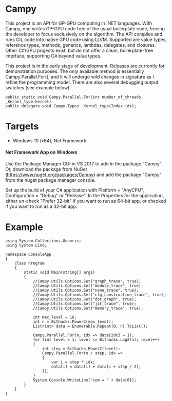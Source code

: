 # Campy

This project is an API for GP-GPU computing in .NET languages. With Campy, one writes GP-GPU code
free of the usual boilerplate code, freeing the developer to focus exclusively on the algorithm.
The API compiles and runs CIL code into native GPU code using LLVM. Supported are value types,
reference types, methods, generics, lambdas, delegates, and closures. Other C#/GPU projects exist,
but do not offer a clean, boilerplate-free interface, supporting C# beyond value types.

This project is in the early stage of development. Releases are currently for demonstration purposes.
The only available method is essentially Campy.Parallel.For(), and it will undergo wild changes in signature
as I refine the programming model. There are also several debugging output
switches (see example below).

~~~~
public static void Campy.Parallel.For(int number_of_threads, _Kernel_type kernel)
public delegate void Campy.Types._Kernel_type(Index idx);
~~~~

# Targets

* Windows 10 (x64), Net Framework.

#### Net Framework App on Windows

Use the Package Manager GUI in VS 2017 to add in the package "Campy". Or,
download the package from NuGet (https://www.nuget.org/packages/Campy) and
add the package "Campy" from the nuget package manager console.

Set up the build of your C# application with Platform = "AnyCPU", Configuration = "Debug" or "Release". In the Properties for the
application, either un-check "Prefer 32-bit" if you want to run as 64-bit app, or checked if you want to run as a 32-bit app.

# Example #

~~~~
using System.Collections.Generic;
using System.Linq;

namespace ConsoleApp
{
    class Program
    {
        static void Main(string[] args)
        {
            //Campy.Utils.Options.Set("graph_trace", true);
            //Campy.Utils.Options.Set("module_trace", true);
            //Campy.Utils.Options.Set("name_trace", true);
            //Campy.Utils.Options.Set("cfg_construction_trace", true);
            //Campy.Utils.Options.Set("dot_graph", true);
            //Campy.Utils.Options.Set("jit_trace", true);
            //Campy.Utils.Options.Set("memory_trace", true);

            int max_level = 16;
            int n = Bithacks.Power2(max_level);
            List<int> data = Enumerable.Repeat(0, n).ToList();

            Campy.Parallel.For(n, idx => data[idx] = 1);
            for (int level = 1; level <= Bithacks.Log2(n); level++)
            {
                int step = Bithacks.Power2(level);
                Campy.Parallel.For(n / step, idx =>
                {
                    var i = step * idx;
                    data[i] = data[i] + data[i + step / 2];
                });
            }
            System.Console.WriteLine("sum = " + data[0]);
        }
    }
}
~~~~
